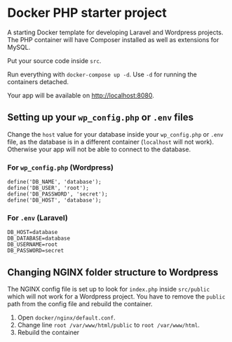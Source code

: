 # Docker PHP starter project

A starting Docker template for developing Laravel and Wordpress projects. The PHP container will have Composer installed as well as extensions for MySQL.

Put your source code inside `src`. 

Run everything with `docker-compose up -d`. Use `-d` for running the containers detached.

Your app will be available on [http://localhost:8080](http://localhost:8080).

## Setting up your `wp_config.php` or `.env` files

Change the `host` value for your database inside your `wp_config.php` or `.env` file, as the database is in a different container (`localhost` will not work). Otherwise your app will not be able to connect to the database.

### For `wp_config.php` (Wordpress)

```
define('DB_NAME', 'database');
define('DB_USER', 'root');
define('DB_PASSWORD', 'secret');
define('DB_HOST', 'database');
```

### For `.env` (Laravel)

```
DB_HOST=database
DB_DATABASE=database
DB_USERNAME=root
DB_PASSWORD=secret
```

## Changing NGINX folder structure to Wordpress

The NGINX config file is set up to look for `index.php` inside `src/public` which will not work for a Wordpress project. You have to remove the `public` path from the config file and rebuild the container.

1. Open `docker/nginx/default.conf`.
2. Change line `root /var/www/html/public` to `root /var/www/html`.
3. Rebuild the container